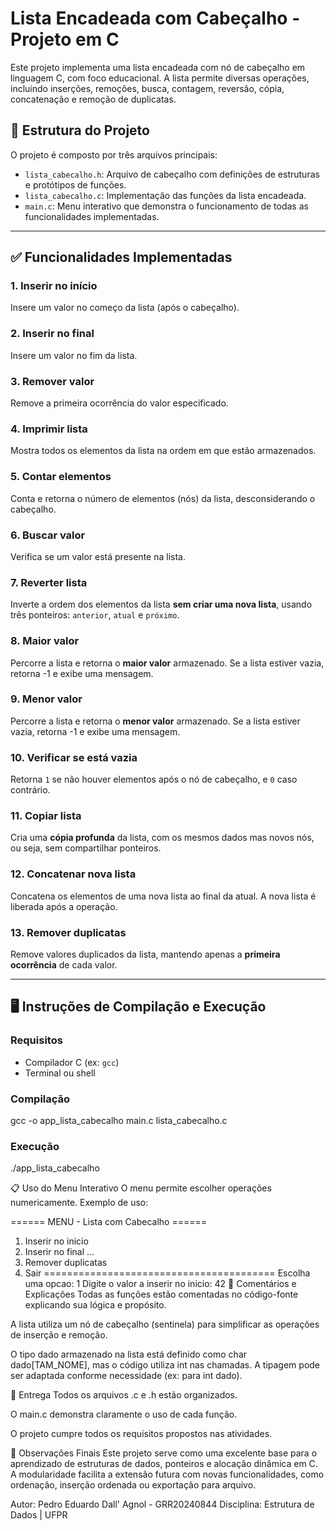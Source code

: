 # Lista Encadeada com Cabeçalho - Projeto em C

Este projeto implementa uma lista encadeada com nó de cabeçalho em linguagem C, com foco educacional. A lista permite diversas operações, incluindo inserções, remoções, busca, contagem, reversão, cópia, concatenação e remoção de duplicatas.

## 🧾 Estrutura do Projeto

O projeto é composto por três arquivos principais:

- `lista_cabecalho.h`: Arquivo de cabeçalho com definições de estruturas e protótipos de funções.
- `lista_cabecalho.c`: Implementação das funções da lista encadeada.
- `main.c`: Menu interativo que demonstra o funcionamento de todas as funcionalidades implementadas.

---

## ✅ Funcionalidades Implementadas

### 1. Inserir no início
Insere um valor no começo da lista (após o cabeçalho).

### 2. Inserir no final
Insere um valor no fim da lista.

### 3. Remover valor
Remove a primeira ocorrência do valor especificado.

### 4. Imprimir lista
Mostra todos os elementos da lista na ordem em que estão armazenados.

### 5. Contar elementos
Conta e retorna o número de elementos (nós) da lista, desconsiderando o cabeçalho.

### 6. Buscar valor
Verifica se um valor está presente na lista.

### 7. Reverter lista
Inverte a ordem dos elementos da lista **sem criar uma nova lista**, usando três ponteiros: `anterior`, `atual` e `próximo`.

### 8. Maior valor
Percorre a lista e retorna o **maior valor** armazenado. Se a lista estiver vazia, retorna -1 e exibe uma mensagem.

### 9. Menor valor
Percorre a lista e retorna o **menor valor** armazenado. Se a lista estiver vazia, retorna -1 e exibe uma mensagem.

### 10. Verificar se está vazia
Retorna `1` se não houver elementos após o nó de cabeçalho, e `0` caso contrário.

### 11. Copiar lista
Cria uma **cópia profunda** da lista, com os mesmos dados mas novos nós, ou seja, sem compartilhar ponteiros.

### 12. Concatenar nova lista
Concatena os elementos de uma nova lista ao final da atual. A nova lista é liberada após a operação.

### 13. Remover duplicatas
Remove valores duplicados da lista, mantendo apenas a **primeira ocorrência** de cada valor.

---

## 🖥️ Instruções de Compilação e Execução

### Requisitos
- Compilador C (ex: `gcc`)
- Terminal ou shell

### Compilação
gcc -o app_lista_cabecalho main.c lista_cabecalho.c

### Execução
./app_lista_cabecalho


📋 Uso do Menu Interativo
O menu permite escolher operações numericamente. Exemplo de uso:


====== MENU - Lista com Cabecalho ======
1. Inserir no inicio
2. Inserir no final
...
13. Remover duplicatas
0. Sair
========================================
Escolha uma opcao: 1
Digite o valor a inserir no inicio: 42
🧠 Comentários e Explicações
Todas as funções estão comentadas no código-fonte explicando sua lógica e propósito.

A lista utiliza um nó de cabeçalho (sentinela) para simplificar as operações de inserção e remoção.

O tipo dado armazenado na lista está definido como char dado[TAM_NOME], mas o código utiliza int nas chamadas. A tipagem pode ser adaptada conforme necessidade (ex: para int dado).

📁 Entrega
Todos os arquivos .c e .h estão organizados.

O main.c demonstra claramente o uso de cada função.

O projeto cumpre todos os requisitos propostos nas atividades.

📌 Observações Finais
  Este projeto serve como uma excelente base para o aprendizado de estruturas de dados, ponteiros e alocação dinâmica em C. A modularidade facilita a extensão futura com novas funcionalidades, como ordenação, inserção ordenada ou exportação para arquivo.

Autor: Pedro Eduardo Dall' Agnol - GRR20240844
Disciplina: Estrutura de Dados | UFPR
